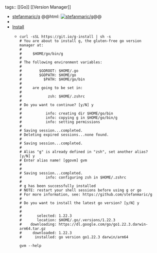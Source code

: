 tags:: [[Go]] [[Version Manager]]

- [stefanmaric/g](https://github.com/stefanmaric/g)
  @@html: <a href="https://github.com/stefanmaric/g/"><img src="https://github-readme-stats-astronomer.vercel.app/api/pin/?username=stefanmaric&repo=g&theme=tokyonight" alt="stefanmaric/g"/></a>@@
-
- [Install](https://github.com/stefanmaric/g#single-line-installation)
  - ```shell
    curl -sSL https://git.io/g-install | sh -s
    # You are about to install g, the gluten-free go version manager at:
    #
    #     $HOME/go/bin/g
    #
    # The following environment variables:
    #
    #        $GOROOT: $HOME/.go
    #        $GOPATH: $HOME/go
    #          $PATH: $HOME/go/bin
    #
    #     are going to be set in:
    #
    #            zsh: $HOME/.zshrc
    #
    # Do you want to continue? [y/N] y
    #
    #           info: creating dir $HOME/go/bin
    #           info: copying g in $HOME/go/bin/g
    #           info: setting permissions
    #
    # Saving session...completed.
    # Deleting expired sessions...none found.
    #
    # Saving session...completed.
    #
    # Alias "g" is already defined in "zsh", set another alias? [y/N] y
    # Enter alias name! [ggovm] gvm
    #
    #
    # Saving session...completed.
    #           info: configuring zsh in $HOME/.zshrc
    #
    # g has been successfully installed
    # NOTE: restart your shell sessions before using g or go
    # For more information, see: https://github.com/stefanmaric/g
    #
    # Do you want to install the latest go version? [y/N] y
    #
    #
    #       selected: 1.22.3
    #       location: $HOME/.go/.versions/1.22.3
    #    downloading: https://dl.google.com/go/go1.22.3.darwin-arm64.tar.gz
    #     downloaded: 1.22.3
    #      installed: go version go1.22.3 darwin/arm64

    gvm --help
    ```
